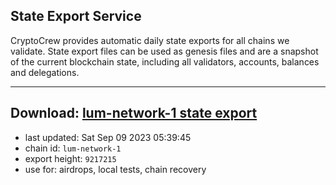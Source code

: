 ## State Export Service
CryptoCrew provides automatic daily state exports for all chains we validate. State export files can be used as genesis files and are a snapshot of the current blockchain state, including all validators, accounts, balances and delegations.

---
**Download: [lum-network-1 state export](https://dl.ccvalidators.com/SERVICE/lumnetwork/lum-network-1_export_9217215.json)**
---

- last updated: Sat Sep 09 2023 05:39:45
- chain id: `lum-network-1`
- export height: `9217215`
- use for: airdrops, local tests, chain recovery
